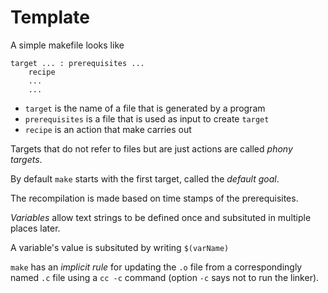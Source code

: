 # Template
A simple makefile looks like
```
target ... : prerequisites ...
	recipe
	...
	...
```
* `target` is the name of a file that is generated by a program
* `prerequisites` is a file that is used as input to create `target`
* `recipe` is an action that make carries out

Targets that do not refer to files but are just actions are called *phony
targets*.

By default `make` starts with the first target, called the *default goal*.

The recompilation is made based on time stamps of the prerequisites.

*Variables* allow text strings to be defined once and subsituted in multiple
places later.

A variable's value is subsituted by writing `$(varName)`

`make` has an *implicit rule* for updating the `.o` file from a correspondingly
named `.c` file using a `cc -c` command (option `-c` says not to run the linker).
